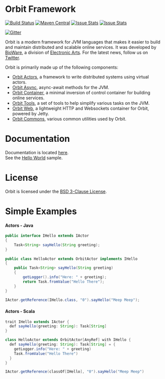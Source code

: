 Orbit Framework
=======
[![Build Status](https://travis-ci.org/electronicarts/orbit.svg?branch=master)](https://travis-ci.org/electronicarts/orbit)
[![Maven Central](https://maven-badges.herokuapp.com/maven-central/com.ea.orbit/orbit-parent/badge.svg)](https://repo1.maven.org/maven2/com/ea/orbit/)
[![Issue Stats](http://www.issuestats.com/github/electronicarts/orbit/badge/issue?style=flat)](http://www.issuestats.com/github/electronicarts/orbit)
[![Issue Stats](http://www.issuestats.com/github/electronicarts/orbit/badge/pr?style=flat)](http://www.issuestats.com/github/electronicarts/orbit)

[![Gitter](https://badges.gitter.im/Join%20Chat.svg)](https://gitter.im/electronicarts/orbit?utm_source=badge&utm_medium=badge&utm_campaign=pr-badge)

Orbit is a modern framework for JVM languages that makes it easier to build and maintain distributed and scalable online services.
It was developed by [BioWare](http://www.bioware.com), a division of [Electronic Arts](http://www.ea.com). For the latest news, follow us on [Twitter](https://twitter.com/OrbitFramework). 

Orbit is primarily made up of the following components:
-  [Orbit Actors](actors/), a framework to write distributed systems using virtual actors.
-  [Orbit Async](async/), async-await methods for the JVM.
-  [Orbit Container](container/), a minimal inversion of control container for building online services.
-  [Orbit Tools](tools/), a set of tools to help simplify various tasks on the JVM.
-  [Orbit Web](web/), a lightweight HTTP and Websockets container for Orbit, powered by Jetty.
-  [Orbit Commons](commons/), various common utilities used by Orbit.

Documentation
=======

Documentation is located [here](http://orbit.bioware.com/). <br />
See the [Hello World](samples/hello) sample.

License
=======
Orbit is licensed under the [BSD 3-Clause License](LICENSE).

Simple Examples
=======
#### Actors - Java
```java
public interface IHello extends IActor
{
    Task<String> sayHello(String greeting);
}
 
public class HelloActor extends OrbitActor implements IHello
{
    public Task<String> sayHello(String greeting)
    {
        getLogger().info("Here: " + greeting);
        return Task.fromValue("Hello There");
    }
}
 
IActor.getReference(IHello.class, "0").sayHello("Meep Meep");
```

#### Actors - Scala
```java
trait IHello extends IActor {
  def sayHello(greeting: String): Task[String]
}

class HelloActor extends OrbitActor[AnyRef] with IHello {
  def sayHello(greeting: String): Task[String] = {
    getLogger.info("Here: " + greeting)
    Task.fromValue("Hello There")
  }
}

IActor.getReference(classOf[IHello], "0").sayHello("Meep Meep")
```
